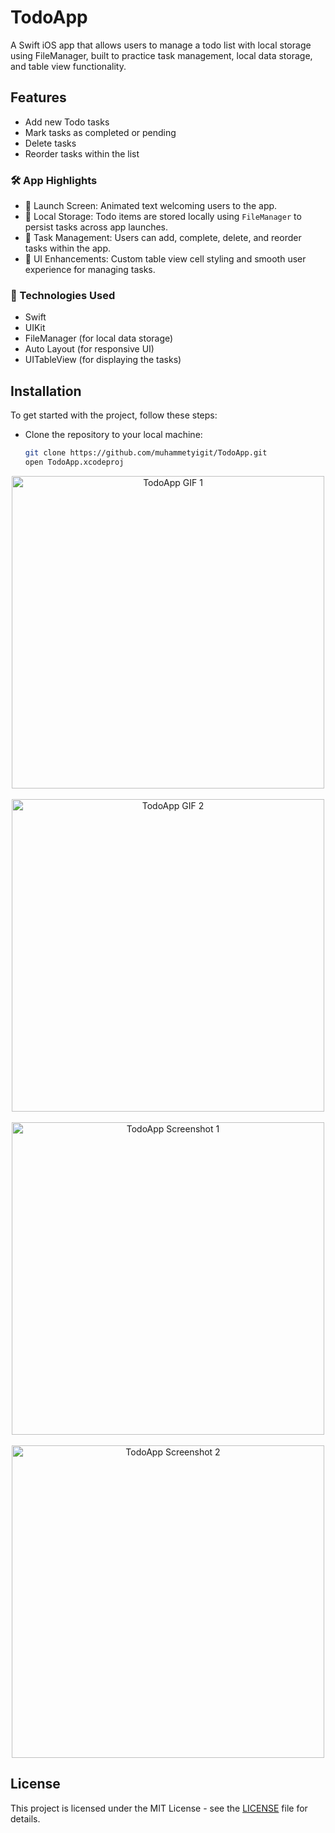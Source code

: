 # TodoApp
A Swift iOS app that allows users to manage a todo list with local storage using FileManager, built to practice task management, 
local data storage, and table view functionality.

## Features

- Add new Todo tasks
- Mark tasks as completed or pending
- Delete tasks 
- Reorder tasks within the list

### 🛠 App Highlights

- 🚀 Launch Screen: Animated text welcoming users to the app.  
- 💾 Local Storage: Todo items are stored locally using `FileManager` to persist tasks across app launches.  
- 📝 Task Management: Users can add, complete, delete, and reorder tasks within the app.  
- 🎨 UI Enhancements: Custom table view cell styling and smooth user experience for managing tasks.

### 📱 Technologies Used

- Swift
- UIKit
- FileManager (for local data storage)
- Auto Layout (for responsive UI)
- UITableView (for displaying the tasks)

## Installation
To get started with the project, follow these steps:
- Clone the repository to your local machine:
  ```bash
  git clone https://github.com/muhammetyigit/TodoApp.git
  open TodoApp.xcodeproj
<p align="center">
  <img src="https://github.com/muhammetyigit/TodoApp/blob/main/gif1.gif?raw=true" alt="TodoApp GIF 1" width="500"/>
  <br><br>
  <img src="https://github.com/muhammetyigit/TodoApp/blob/main/gif2.gif?raw=true" alt="TodoApp GIF 2" width="500"/>
    <br><br>
  <img src="https://github.com/muhammetyigit/TodoApp/blob/main/ss1.png?raw=true" alt="TodoApp Screenshot 1" width="500"/>
    <br><br>
  <img src="https://github.com/muhammetyigit/TodoApp/blob/main/ss2.png?raw=true" alt="TodoApp Screenshot 2" width="500"/>
</p>

## License
This project is licensed under the MIT License - see the [LICENSE](LICENSE) file for details.
